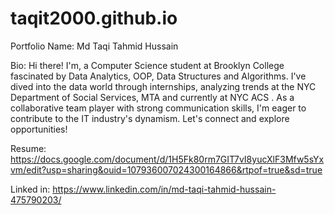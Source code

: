 # taqit2000.github.io
Portfolio
Name: Md Taqi Tahmid Hussain


Bio: Hi there!
I'm, a Computer Science student at Brooklyn College fascinated by Data Analytics, OOP, Data Structures and Algorithms. I've dived into the data world through internships, analyzing trends at the NYC Department of Social Services, MTA and currently at NYC ACS . As a collaborative team player with strong communication skills, I'm eager to contribute to the IT industry's dynamism. Let's connect and explore opportunities!

Resume: https://docs.google.com/document/d/1H5Fk80rm7GIT7vI8yucXlF3Mfw5sYxvm/edit?usp=sharing&ouid=107936007024300164866&rtpof=true&sd=true

Linked in: https://www.linkedin.com/in/md-taqi-tahmid-hussain-475790203/
